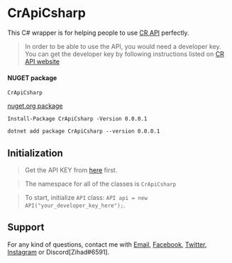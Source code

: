 # CrApiCsharp
This C# wrapper is for helping people to use [CR API](https://cr-api.com/) perfectly.

> In order to be able to use the API, you would need a developer key. You can get the developer key by following instructions listed on [CR API website](http://docs.cr-api.com/#/authentication)

#### NUGET package

`CrApiCsharp`

[nuget.org package](https://www.nuget.org/packages/CrApiCsharp/)

```
Install-Package CrApiCsharp -Version 0.0.0.1

dotnet add package CrApiCsharp --version 0.0.0.1
```

## Initialization

> Get the API KEY from [here](http://docs.cr-api.com/#/authentication) first.


> The namespace for all of the classes is `CrApiCsharp`

> To start, initialize `API` class: 
`API api = new API("your_developer_key_here");`.

## Support
For any kind of questions, contact me with [Email](mailto:zihadmahiuddin@gmail.com), [Facebook](http://facebook.com/zihadmahiuddin), [Twitter](http://twitter.com/MahiUddinZihad), [Instagram](http://instagram.com/zihadmahiuddin) or Discord[Zihad#6591].
